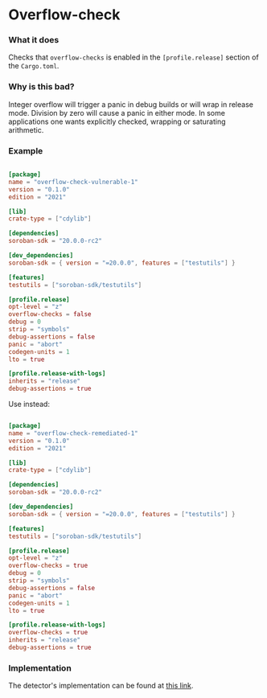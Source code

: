 # Overflow-check

### What it does

Checks that `overflow-checks` is enabled in the `[profile.release]` section of the `Cargo.toml`.

### Why is this bad?

Integer overflow will trigger a panic in debug builds or will wrap in
release mode. Division by zero will cause a panic in either mode. In some applications one
wants explicitly checked, wrapping or saturating arithmetic.


### Example

```toml

[package]
name = "overflow-check-vulnerable-1"
version = "0.1.0"
edition = "2021"

[lib]
crate-type = ["cdylib"]

[dependencies]
soroban-sdk = "20.0.0-rc2"

[dev_dependencies]
soroban-sdk = { version = "=20.0.0", features = ["testutils"] }

[features]
testutils = ["soroban-sdk/testutils"]

[profile.release]
opt-level = "z"
overflow-checks = false
debug = 0
strip = "symbols"
debug-assertions = false
panic = "abort"
codegen-units = 1
lto = true

[profile.release-with-logs]
inherits = "release"
debug-assertions = true
```

Use instead:

```toml

[package]
name = "overflow-check-remediated-1"
version = "0.1.0"
edition = "2021"

[lib]
crate-type = ["cdylib"]

[dependencies]
soroban-sdk = "20.0.0-rc2"

[dev_dependencies]
soroban-sdk = { version = "=20.0.0", features = ["testutils"] }

[features]
testutils = ["soroban-sdk/testutils"]

[profile.release]
opt-level = "z"
overflow-checks = true
debug = 0
strip = "symbols"
debug-assertions = false
panic = "abort"
codegen-units = 1
lto = true

[profile.release-with-logs]
overflow-checks = true
inherits = "release"
debug-assertions = true

```

### Implementation

The detector's implementation can be found at [this link](https://github.com/CoinFabrik/scout-soroban/tree/main/detectors/integer-overflow-or-underflow).
